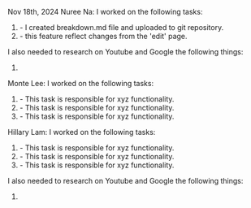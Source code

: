 Nov 18th, 2024
Nuree Na:
I worked on the following tasks:
1. <create breakdown.md> - I created breakdown.md file and uploaded to git repository.
2. <Implement edit feature> - this feature reflect changes from the 'edit' page.

I also needed to research on Youtube and Google the following things:
1. <Insert Video or Link to thing you needed to research>

Monte Lee:
I worked on the following tasks:
1. <Insert Some Task Here> - This task is responsible for xyz functionality.
2. <Insert Some Task Here> - This task is responsible for xyz functionality.
3. <Insert Some Task Here> - This task is responsible for xyz functionality.

Hillary Lam:
I worked on the following tasks:
1. <Insert Some Task Here> - This task is responsible for xyz functionality.
2. <Insert Some Task Here> - This task is responsible for xyz functionality.
3. <Insert Some Task Here> - This task is responsible for xyz functionality.

I also needed to research on Youtube and Google the following things:
1. <Insert Video or Link to thing you needed to research>